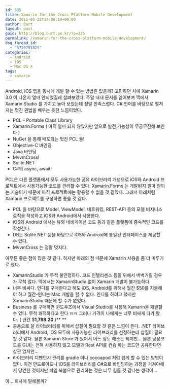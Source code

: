 ```yaml
---
id: 335
title: Xamarin for the Cross-Platform Mobile Development
date: 2015-03-22T17:08:19+00:00
author: Burt
layout: post
guid: http://blog.burt.pe.kr/?p=335
permalink: /xamarin-for-the-cross-platform-mobile-development/
dsq_thread_id:
  - "3729791829"
categories:
  - Android
  - iOS
  - Mac OS X
tags:
  - xamarin
---
```

Android, iOS 앱을 동시에 개발 할 수 있는 방법은 없을까? 고민하던 차에 Xamarin 3.0 이 나온지 얼마 안되었길래 살펴보았다. 주말 내내 문서를 읽어보며 맥에서 Xamarin Studio 를 가지고 놀아 보았는데 정말 만족스럽다. C# 언어를 바탕으로 펼쳐지는 멋진 권법을 배우는 듯한 느낌이었다.

  * PCL &#8211; Portable Class Library
  * Xamarin.Forms ( 아직 얼마 되지 않았지만 앞으로 발전 가능성이 무궁무진해 보인다 )
  * NuGet 을 통해 배포되는 멋진 PCL 들!
  * Objective-C 바인딩
  * Java 바인딩
  * MvvmCross!
  * Sqlite.NET
  * C#의 async, await!

PCL은 다른 플랫폼에서 모두 사용가능한 공유 라이브러리 개념으로 iOS와 Android 프로젝트에서 사용가능한 코드를 관리할 수 있다. Xamarin.Forms 는 개발된지 얼마 안되는 기술이기 때문에 아직 프로젝트에는 활용할 수 없을 것 같았다. 그래서 아래처럼 Xamarin 프로젝트를 구성하면 좋을 것 같다.

  * PCL 을 바탕으로 Model, ViewModel, 네트워킹, REST-API 등의 모델 비지니스 로직을 작성하고 iOS와 Android에서 사용한다.
  * iOS와 Android 에서는 뷰와 네비게이션 코드 등과 같은 플랫폼에 종속적인 코드를 작성한다.
  * DB는 Sqlite.NET 등을 바탕으로 iOS와 Android에 통일된 인터페이스를 제공할 수 있다.
  * MvvmCross 는 정말 멋지다.

아무튼 좋은 점이 많은 것 같다. 하지만 아래의 점 때문에 Xamarin 사용을 좀 더 미루기로 했다.

  * XamarinStudio 가 무척 불안정하다. 코드 인텔리센스 등을 위해서 버벅거릴 경우가 무척 많다. 맥에서는 XamarinStudio 없이 Xamarin 개발이 불가능하다.
  * 너무 비싸다. 인디를 구매한다고 해도 iOS, Android를 위해서 월간 $50를 지불해야 하고 월간-인디는 Mac 개발을 할 수 없다. 인디를 하려고 했지만 XamarinStudio 때문에 할 수가 없었다.
  * Business 를 구매하면 윈도우즈에서 Visual Studio를 사용해 Xamarin을 개발할 수 있다. 무척 쾌적하다고 한다 ㅠㅠ 그러나 가격이 나에게는 너무 비싸게 다가 왔다. ( 년간 $**1,798.20** )** **
  * 공용으로 쓸 라이브러리를 위해서 삽질이 필요할 것 같은 느낌이 든다. .NET 라이브러리에서 Android, iOS 모두에 사용가능한 라이브러리를 선정하는데 삽질이 필요할 것 같다. 물론 Xamarin Store 가 있어서 어느 정도 해소는 되지만&#8230; 물론 공용코드를 GUI는 전혀 사용하지 않고 모델과 Rest API를 컨슘 하는 코드만 공유한다면 상관 없지만&#8230;
  * 라이브러리 디펜던시 관리를 gradle 이나 cocoapod 처럼 쉽게 할 수 있는 방법이 없다. 이건 안드로이드나 iOS를 라이브러리를 C#으로 바인딩하는 과정을 거져야해서 당연한 것이지만 파일 복붙으로 관리하는 것은 너무 힘들 것 같다는 생각이&#8230;

아&#8230; 회사에 말해볼까?